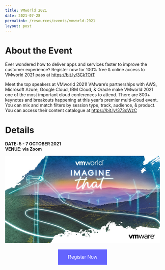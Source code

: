```yaml
---
title: VMworld 2021
date: 2021-07-28
permalink: /resources/events/vmworld-2021
layout: post
---
```


# About the Event
Ever wondered how to deliver apps and services faster to improve the customer experience? Register now for 100% free & online access to VMworld 2021 pass at https://bit.ly/3CkTOtT

Meet the top speakers at VMworld 2021! VMware’s partnerships with AWS, Microsoft Azure, Google Cloud, IBM Cloud, & Oracle make VMworld 2021 one of the most important cloud conferences to attend. There are 800+ keynotes and breakouts happening at this year’s premier multi-cloud event. You can mix and match filters by session type, track, audience, & product. You can access their content catalogue at https://bit.ly/373oWzC


# Details
**DATE: 5 - 7 OCTOBER 2021 <br> 
VENUE: via Zoom**

![VMworld 2021](/images/VMworld%20Image.png)

<style>
#register {
  background-color: #0000ff;
  border: none;
  color: white;
  padding: 16px 32px;
  text-align: center;
  font-size: 16px;
  margin: 4px 2px;
  opacity: 0.6;
  transition: 0.3s;
  display: inline-block;
  text-decoration: none;
  cursor: pointer;
}
</style>

<center><a href="https://bit.ly/3CkTOtT"><button class="btn" id="register">Register Now</button></a></center>

